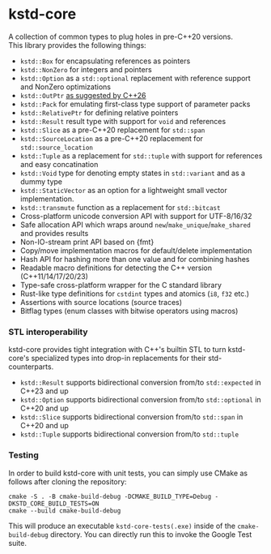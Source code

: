 # kstd-core

A collection of common types to plug holes in pre-C++20 versions.  
This library provides the following things:

* `kstd::Box` for encapsulating references as pointers
* `kstd::NonZero` for integers and pointers
* `kstd::Option` as a `std::optional` replacement with reference support and NonZero optimizations
* `kstd::OutPtr` [as suggested by C++26](https://en.cppreference.com/w/cpp/memory/out_ptr_t/out_ptr)
* `kstd::Pack` for emulating first-class type support of parameter packs
* `kstd::RelativePtr` for defining relative pointers
* `kstd::Result` result type with support for `void` and references
* `kstd::Slice` as a pre-C++20 replacement for `std::span`
* `kstd::SourceLocation` as a pre-C++20 replacement for `std::source_location`
* `kstd::Tuple` as a replacement for `std::tuple` with support for references and easy concatination
* `kstd::Void` type for denoting empty states in `std::variant` and as a dummy type
* `kstd::StaticVector` as an option for a lightweight small vector implementation.
* `kstd::transmute` function as a replacement for `std::bitcast`
* Cross-platform unicode conversion API with support for UTF-8/16/32
* Safe allocation API which wraps around `new`/`make_unique`/`make_shared` and provides results
* Non-IO-stream print API based on {fmt}
* Copy/move implementation macros for default/delete implementation
* Hash API for hashing more than one value and for combining hashes
* Readable macro definitions for detecting the C++ version (C++11/14/17/20/23)
* Type-safe cross-platform wrapper for the C standard library
* Rust-like type definitions for `cstdint` types and atomics (`i8`, `f32` etc.)
* Assertions with source locations (source traces)
* Bitflag types (enum classes with bitwise operators using macros)

### STL interoperability

kstd-core provides tight integration with C++'s builtin STL to turn kstd-core's specialized types
into drop-in replacements for their std-counterparts.

* `kstd::Result` supports bidirectional conversion from/to `std::expected` in C++23 and up
* `kstd::Option` supports bidirectional conversion from/to `std::optional` in C++20 and up
* `kstd::Slice` supports bidirectional conversion from/to `std::span` in C++20 and up
* `kstd::Tuple` supports bidirectional conversion from/to `std::tuple`

### Testing

In order to build kstd-core with unit tests, you can simply use CMake as follows after cloning the repository:

```shell
cmake -S . -B cmake-build-debug -DCMAKE_BUILD_TYPE=Debug -DKSTD_CORE_BUILD_TESTS=ON
cmake --build cmake-build-debug
```

This will produce an executable `kstd-core-tests(.exe)` inside of the `cmake-build-debug` directory.
You can directly run this to invoke the Google Test suite.
